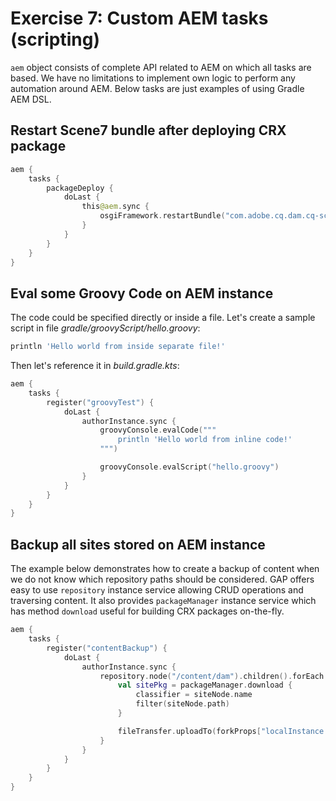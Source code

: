# Exercise 7: Custom AEM tasks (scripting)

`aem` object consists of complete API related to AEM on which all tasks are based. We have no limitations to implement own logic to perform any automation around AEM. Below tasks are just examples of using Gradle AEM DSL.

## Restart Scene7 bundle after deploying CRX package

```kotlin
aem {
    tasks {
        packageDeploy {
            doLast {
                this@aem.sync {
                    osgiFramework.restartBundle("com.adobe.cq.dam.cq-scene7-imaging")
                }
            }
        }   
    }   
}
```

## Eval some Groovy Code on AEM instance

The code could be specified directly or inside a file.
Let's create a sample script in file *gradle/groovyScript/hello.groovy*:

```groovy
println 'Hello world from inside separate file!'
```

Then let's reference it in *build.gradle.kts*:

```kotlin
aem {
    tasks {
        register("groovyTest") {
            doLast {
                authorInstance.sync {
                    groovyConsole.evalCode("""
                        println 'Hello world from inline code!'
                    """)

                    groovyConsole.evalScript("hello.groovy")
                } 
            }       
        }   
    }   
}
```

## Backup all sites stored on AEM instance

The example below demonstrates how to create a backup of content when we do not know which repository paths should be considered.
GAP offers easy to use `repository` instance service allowing CRUD operations and traversing content. 
It also provides `packageManager` instance service which has method `download` useful for building CRX packages on-the-fly.

```kotlin
aem {
    tasks {
        register("contentBackup") {
            doLast {
                authorInstance.sync {
                    repository.node("/content/dam").children().forEach { siteNode ->
                        val sitePkg = packageManager.download {
                            classifier = siteNode.name
                            filter(siteNode.path)
                        }

                        fileTransfer.uploadTo(forkProps["localInstance.backup.uploadUrl"]!!, sitePkg)
                    }
                }
            }
        }   
    }   
}
```
